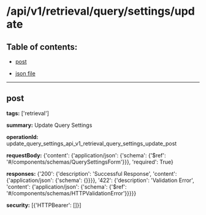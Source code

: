 # /api/v1/retrieval/query/settings/update

## Table of contents:
- [post](#post)

- [json file](./_api_v1_retrieval_query_settings_update.json)

---
<a name="post"></a>
## post

**tags:** ['retrieval']

**summary:** Update Query Settings

**operationId:** update_query_settings_api_v1_retrieval_query_settings_update_post

**requestBody:** {'content': {'application/json': {'schema': {'$ref': '#/components/schemas/QuerySettingsForm'}}}, 'required': True}

**responses:** {'200': {'description': 'Successful Response', 'content': {'application/json': {'schema': {}}}}, '422': {'description': 'Validation Error', 'content': {'application/json': {'schema': {'$ref': '#/components/schemas/HTTPValidationError'}}}}}

**security:** [{'HTTPBearer': []}]

